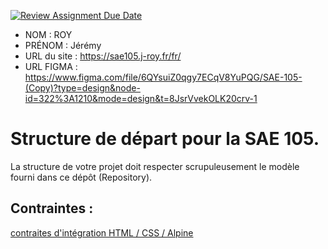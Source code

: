 [![Review Assignment Due Date](https://classroom.github.com/assets/deadline-readme-button-24ddc0f5d75046c5622901739e7c5dd533143b0c8e959d652212380cedb1ea36.svg)](https://classroom.github.com/a/kGMeGFDJ)
- NOM : ROY
- PRÉNOM : Jérémy
- URL du site : https://sae105.j-roy.fr/fr/
- URL FIGMA : https://www.figma.com/file/6QYsuiZ0qgy7ECqV8YuPQG/SAE-105-(Copy)?type=design&node-id=322%3A1210&mode=design&t=8JsrVvekOLK20crv-1

# Structure de départ pour la SAE 105.

La structure de votre projet doit respecter scrupuleusement le modèle fourni dans ce dépôt (Repository).

## Contraintes :
[contraites d'intégration HTML / CSS / Alpine](https://moodle.univ-fcomte.fr/mod/page/view.php?id=645799)
